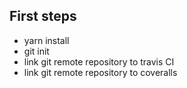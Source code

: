 ## First steps

- yarn install
- git init
- link git remote repository to travis CI
- link git remote repository to coveralls
